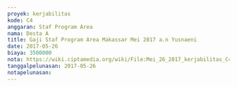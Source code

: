 ```yaml
---
proyek: kerjabilitas
kode: C4
anggaran: Staf Program Area
nama: Desta A
title: Gaji Staf Program Area Makassar Mei 2017 a.n Yusnaeni
date: 2017-05-26
biaya: 3500000
nota: https://wiki.ciptamedia.org/wiki/File:Mei_26_2017_kerjabilitas_C4_staf_area_makassar_neni903.jpg
tanggalpelunasan: 2017-05-26
notapelunasan:
---
```

